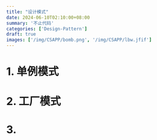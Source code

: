```yaml
---
title: "设计模式"
date: 2024-06-10T02:10:00+08:00
summary: '不止代码'
categories: ['Design-Pattern']
draft: true
images: ['/img/CSAPP/bomb.png', '/img/CSAPP/lbw.jfif']
---
```


# 1. 单例模式

# 2. 工厂模式

# 3. 
